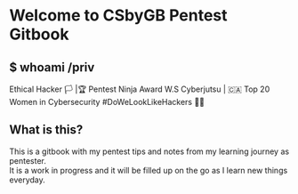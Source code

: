 # Welcome to CSbyGB Pentest Gitbook
## $ whoami /priv
Ethical Hacker 🏳 |🏆 Pentest Ninja Award W.S Cyberjutsu | 🇨🇦 Top 20 Women in Cybersecurity #DoWeLookLikeHackers 🏳️‍🌈

## What is this?
This is a gitbook with my pentest tips and notes from my learning journey as pentester.  
It is a work in progress and it will be filled up on the go as I learn new things everyday.
